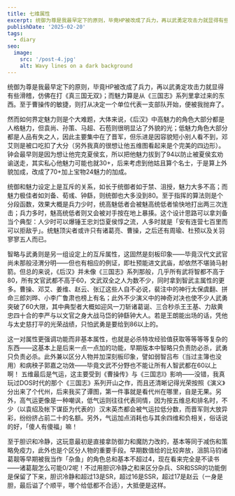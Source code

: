 ```yaml
---
title: 七维属性
excerpt: 统御为尊是我最早定下的原则，毕竟HP被改成了兵力，再以武勇定攻击力就显得有些滑稽，仿佛在打《真三国无双》；而魅力算是从《三国志》系列里拿过来的东西。至于曹操传的敏捷，则打从决定一个单位代表一支部队开始，便被我抛弃了。
publishDate: '2025-02-20'
tags:
  - diary
seo:
  image:
    src: '/post-4.jpg'
    alt: Wavy lines on a dark background
---
```


统御为尊是我最早定下的原则，毕竟HP被改成了兵力，再以武勇定攻击力就显得有些滑稽，仿佛在打《真三国无双》；而魅力算是从《三国志》系列里拿过来的东西。至于曹操传的敏捷，则打从决定一个单位代表一支部队开始，便被我抛弃了。

然而如何界定魅力则是个大难题，大体来说，《后汉》中高魅力的角色大部分都是人格魅力，但袁尚、孙策、马超、石苞则很明显沾了外貌的光；低魅力角色大部分都是人品有失之人，因此主要集中在了晋军，但乐进是因容貌短小别人看不到，邓艾则是被口吃扣了大分（另外我真的很想让他五维图看起来是个完美的四边形）。钟会最早则是因为想让他完克夏侯玄，所以把他魅力拔到了94以防止被夏侯玄劝谕送走，其实私心他魅力可能也就30+，后来考虑到他姑且算个名士，于是算上外貌加成，改成了70+加上宝物24魅力的加成。

统御和魅力设定上是互斥的关系，如长于统御者如于禁、沮授，魅力大多不高；而魅力极佳者如刘备、荀彧、钟繇，则统御也大多没到80。至于指挥的算法则是个分段函数，效果大概是兵力少时，统高魅低者会被魅高统低者愉快地打出两三次连击；兵力多时，魅高统低者则又会被对手按在地上暴揍。这个设计思路可以拿刘备当个典型：人少时可以爆锤王忠刘岱夏侯惇之流，人多时就是「安有连营七百里而可以拒敌乎」。统魅顶尖者或许只有诸葛亮、曹操，之后还有周瑜、杜预以及关羽寥寥五人而已。

智略与武勇则是另一组设定上的互斥属性，这固然是刻板印象——毕竟汉代文武官尚未那般泾渭分明——但也有相应的例证，即杜预能进文武庙，却依然不堪骑马射箭。但总的来说，《后汉》并未像《三国志》系列那般，几乎所有武将智都不高于80，所有文官武都不高于60，文武双全之人为数不少，同时拿到智武主属性的更多。曹操、邓艾、姜维、赵云、张辽这些人自不必说，裴注中的神行太保虞翻、拼命三郎刘晔、小李广鲁肃也榜上有名；此外不少演义中的神奇对决也使不少人武勇突破了60大限，其中典型者大概如迎风一刀斩诸葛诞、三合秒杀王王基、力敌黄忠四十合的李严与以文官之身大战马岱的钟繇钟大人。若是王朗能出场的话，凭他与太史慈打平的光荣战绩，只怕武勇是要给到86以上的。

这一对属性更强调功能而非基本属性，也就是必杀特攻经验值获取等等等等复杂的东西——这基本上是后来一点一点加的功能，早期版本中智略只负责防必杀，武勇只负责必杀。此外兼以区分人物并加深刻板印象，譬如弱智吕布（当过主簿也没用）和病秧子郭嘉之功效——毕竟文武不分野也不能让所有人智武都在60以上啊！
五维最后是气运，这主要受到《曹操传》与《三国志Ⅰ》影响——没错，我真玩过DOS时代的那个《三国志》系列开山之作，而且还清晰记得光荣按照《演义》分出来了个代州，后来我买了谭图，第一件事就是看代州在哪里，自是无果。另外，高气运更像是一种嘲讽，低气运则往往代表同情，因为按五维总和排名时，不少（以袁绍及帐下谋臣为代表的）汉末英杰都会被气运拉低分数，而晋军则大放异彩，纷纷挤占前二十的名额。另外，气运加点消耗也与其余四维和负相关，俗话说的好，「傻人有傻福」嘛！

至于胆识和冷静，这玩意最初是直接拿防御力和魔防力改的，基本等同于减伤和策略免疫力，此外也是个区分人物的重要手段。早期数值给的比较奔放，沮鹄马钧诸葛靓等早期被我当作「杂鱼」的角色总和基本不超过4，现在看来完全是不读书——诸葛靓怎么可能0/2呢！不过用胆识冷静之和来区分杂兵、SR和SSR的功能倒是保留了下来，胆识冷静和超过13是SR，超过16是SSR，超过17是赵云（一身是胆，最后谥了个顺平，哪个给低都不合适），大抵便是这样。

